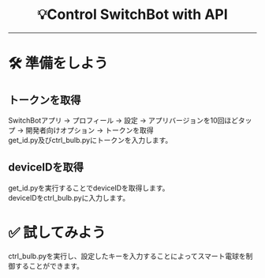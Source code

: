 <h1 align="center">
    💡Control SwitchBot with API
</h1>

---

# 🛠 準備をしよう

## トークンを取得
SwitchBotアプリ → プロフィール → 設定 → アプリバージョンを10回ほどタップ → 開発者向けオプション → トークンを取得<br>
get_id.py及びctrl_bulb.pyにトークンを入力します。

## deviceIDを取得

get_id.pyを実行することでdeviceIDを取得します。<br>
deviceIDをctrl_bulb.pyに入力します。

# ✅ 試してみよう

ctrl_bulb.pyを実行し、設定したキーを入力することによってスマート電球を制御することができます。